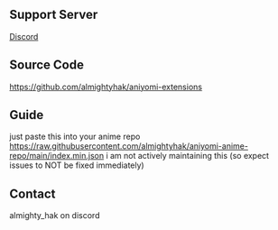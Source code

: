 ## Support Server

[Discord](https://discord.gg/vut4mmXQzU)

## Source Code

https://github.com/almightyhak/aniyomi-extensions

## Guide

just paste this into your anime repo https://raw.githubusercontent.com/almightyhak/aniyomi-anime-repo/main/index.min.json i am not actively maintaining this (so expect issues to NOT be fixed immediately)

## Contact

almighty_hak on discord
